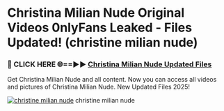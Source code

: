 # Christina Milian Nude Original Videos 0nlyFans Leaked - Files Updated! (christine milian nude)

<h3>🔴 CLICK HERE 🌐==►► <a href="https://tinyurl.com/2p9ay9w9" rel="nofollow">Christina Milian Nude Updated Files</a></h3>

Get Christina Milian Nude and all content. Now you can access all videos and pictures of Christina Milian Nude. New Updated Files 2025!

[![christine milian nude](https://i.imgur.com/KQgVmj3.gif)](https://tinyurl.com/2p9ay9w9)
christine milian nude